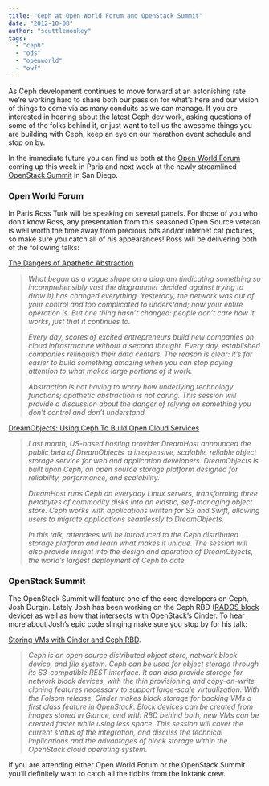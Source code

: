 ```yaml
---
title: "Ceph at Open World Forum and OpenStack Summit"
date: "2012-10-08"
author: "scuttlemonkey"
tags: 
  - "ceph"
  - "ods"
  - "openworld"
  - "owf"
---
```


As Ceph development continues to move forward at an astonishing rate we’re working hard to share both our passion for what’s here and our vision of things to come via as many conduits as we can manage. If you are interested in hearing about the latest Ceph dev work, asking questions of some of the folks behind it, or just want to tell us the awesome things you are building with Ceph, keep an eye on our marathon event schedule and stop on by.

In the immediate future you can find us both at the [Open World Forum](http://www.openworldforum.org/) coming up this week in Paris and next week at the newly streamlined [OpenStack Summit](http://www.openstack.org/summit/san-diego-2012/) in San Diego.

### Open World Forum

In Paris Ross Turk will be speaking on several panels. For those of you who don’t know Ross, any presentation from this seasoned Open Source veteran is well worth the time away from precious bits and/or internet cat pictures, so make sure you catch all of his appearances! Ross will be delivering both of the following talks:

[The Dangers of Apathetic Abstraction](http://openworldforum2012.sched.org/event/28c06f2b113eba923d5a1dce52a2de84)

> _What began as a vague shape on a diagram (indicating something so incomprehensibly vast the diagrammer decided against trying to draw it) has changed everything. Yesterday, the network was out of your control and too complicated to understand; now your entire operation is. But one thing hasn’t changed: people don’t care how it works, just that it continues to._
> 
> _Every day, scores of excited entrepreneurs build new companies on cloud infrastructure without a second thought. Every day, established companies relinquish their data centers. The reason is clear: it’s far easier to build something amazing when you can stop paying attention to what makes large portions of it work._
> 
> _Abstraction is not having to worry how underlying technology functions; apathetic abstraction is not caring. This session will provide a discussion about the danger of relying on something you don’t control and don’t understand._

[DreamObjects: Using Ceph To Build Open Cloud Services](http://openworldforum2012.sched.org/event/bcfdb68972df051b8d20be3977f86cf5)

> _Last month, US-based hosting provider DreamHost announced the public beta of DreamObjects, a inexpensive, scalable, reliable object storage service for web and application developers. DreamObjects is built upon Ceph, an open source storage platform designed for reliability, performance, and scalability._
> 
> _DreamHost runs Ceph on everyday Linux servers, transforming three petabytes of commodity disks into an elastic, self-managing object store. Ceph works with applications written for S3 and Swift, allowing users to migrate applications seamlessly to DreamObjects._
> 
> _In this talk, attendees will be introduced to the Ceph distributed storage platform and learn what makes it unique. The session will also provide insight into the design and operation of DreamObjects, the world’s largest deployment of Ceph to date._

### OpenStack Summit

The OpenStack Summit will feature one of the core developers on Ceph, Josh Durgin. Lately Josh has been working on the Ceph RBD ([RADOS block device](http://ceph.com/wiki/Rbd)) as well as how that intersects with OpenStack’s [Cinder](http://docs.openstack.org/developer/cinder/). To hear more about Josh’s epic code slinging make sure you stop by for his talk:

[Storing VMs with Cinder and Ceph RBD](http://openstacksummitfall2012.sched.org/event/49d780b281a05e215c40990c08ab7bf6?iframe=no&w=700&sidebar=no&bg=no#.UHLe5_lARe4).

> _Ceph is an open source distributed object store, network block device, and file system. Ceph can be used for object storage through its S3-compatible REST interface. It can also provide storage for network block devices, with the thin provisioning and copy-on-write cloning features necessary to support large-scale virtualization. With the Folsom release, Cinder makes block storage for backing VMs a first class feature in OpenStack. Block devices can be created from images stored in Glance, and with RBD behind both, new VMs can be created faster while using less space. This session will cover the current status of the integration, and discuss the technical implications and the advantages of block storage within the OpenStack cloud operating system._

If you are attending either Open World Forum or the OpenStack Summit you’ll definitely want to catch all the tidbits from the Inktank crew.

